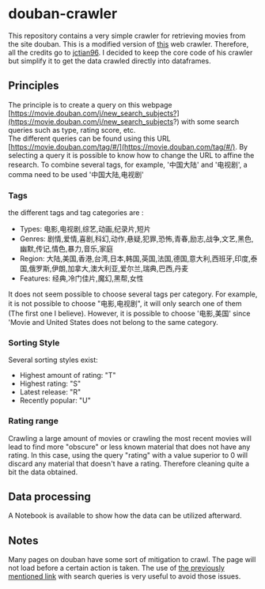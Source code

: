 # douban-crawler

This repository contains a very simple crawler for retrieving movies from the site douban. This is a modified version of [this](https://github.com/jctian96/douban-web-crawler) web crawler. Therefore, all the credits go to [jctian96](https://github.com/jctian96). I decided to keep the core code of his crawler but simplify it to get the data crawled directly into dataframes. 

## Principles

The principle is to create a query on this webpage [https://movie.douban.com/j/new_search_subjects?](https://movie.douban.com/j/new_search_subjects?) with some search queries such as type, rating score, etc.  
The different queries can be found using this URL [https://movie.douban.com/tag/#/](https://movie.douban.com/tag/#/). By selecting a query it is possible to know how to change the URL to affine the research. To combine several tags, for example, '中国大陆' and '电视剧', a comma need to be used '中国大陆,电视剧'  

### Tags
the different tags and tag categories are :
* Types: 电影,电视剧,综艺,动画,纪录片,短片
* Genres: 剧情,爱情,喜剧,科幻,动作,悬疑,犯罪,恐怖,青春,励志,战争,文艺,黑色,幽默,传记,情色,暴力,音乐,家庭
* Region: 大陆,美国,香港,台湾,日本,韩国,英国,法国,德国,意大利,西班牙,印度,泰国,俄罗斯,伊朗,加拿大,澳大利亚,爱尔兰,瑞典,巴西,丹麦
* Features: 经典,冷门佳片,魔幻,黑帮,女性

It does not seem possible to choose several tags per category. For example, it is not possible to choose "电影,电视剧", it will only search one of them (The first one I believe). However, it is possible to choose '电影,美国' since 'Movie and United States does not belong to the same category.

### Sorting Style
Several sorting styles exist:
* Highest amount of rating: "T"
* Highest rating: "S"
* Latest release: "R"
* Recently popular: "U"

### Rating range
Crawling a large amount of movies or crawling the most recent movies will lead to find more "obscure" or less known material that does not have any rating. In this case, using the query "rating" with a value superior to 0 will discard any material that doesn't have a rating. Therefore cleaning quite a bit the data obtained.

## Data processing
A Notebook is available to show how the data can be utilized afterward.

## Notes
Many pages on douban have some sort of mitigation to crawl. The page will not load before a certain action is taken. The use of [the previously mentioned link](https://movie.douban.com/j/new_search_subjects?) with search queries is very useful to avoid those issues.  



